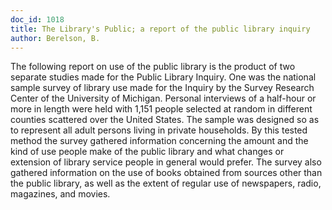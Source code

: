 ```yaml
---
doc_id: 1018
title: The Library's Public; a report of the public library inquiry
author: Berelson, B.
---
```


The following report on use of the public library is
the product of two separate studies made for the Public Library
Inquiry.  One was the national sample survey of library use
made for the Inquiry by the Survey Research Center of the 
University of Michigan.  Personal interviews of a half-hour
or more in length were held with 1,151 people selected at
random in different counties scattered over the United States.
The sample was designed so as to represent all adult persons
living in private households.
    By this tested method the survey gathered information 
concerning the amount and the kind of use people make of the 
public library and what changes or extension of library
service people in general would prefer.  The survey also
gathered information on the use of books obtained from sources
other than the public library, as well as the extent of regular
use of newspapers, radio, magazines, and movies.